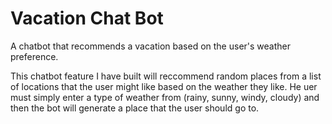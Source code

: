 # Vacation Chat Bot

A chatbot that recommends a vacation based on the user's weather preference.

This chatbot feature I have built will reccommend random places from a list of locations that the user might like based on the weather they like. He uer must simply enter a type of weather from (rainy, sunny, windy, cloudy) and then the bot will generate a place that the user should go to.

